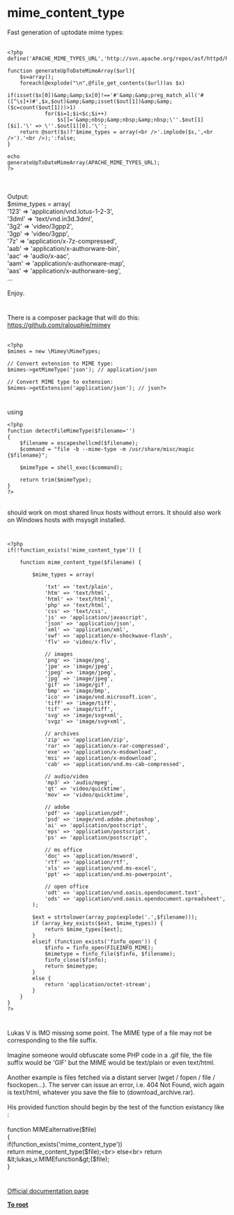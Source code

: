# mime_content_type



Fast generation of uptodate mime types:<br><br>

```
<?php
define('APACHE_MIME_TYPES_URL','http://svn.apache.org/repos/asf/httpd/httpd/trunk/docs/conf/mime.types');

function generateUpToDateMimeArray($url){
    $s=array();
    foreach(@explode("\n",@file_get_contents($url))as $x)
        if(isset($x[0])&amp;&amp;$x[0]!=='#'&amp;&amp;preg_match_all('#([^\s]+)#',$x,$out)&amp;&amp;isset($out[1])&amp;&amp;($c=count($out[1]))>1)
            for($i=1;$i<$c;$i++)
                $s[]='&amp;nbsp;&amp;nbsp;&amp;nbsp;\''.$out[1][$i].'\' => \''.$out[1][0].'\'';
    return @sort($s)?'$mime_types = array(<br />'.implode($s,',<br />').'<br />);':false;
}

echo
generateUpToDateMimeArray(APACHE_MIME_TYPES_URL);
?>
```
<br><br>Output:<br>$mime_types = array(<br>   &apos;123&apos; =&gt; &apos;application/vnd.lotus-1-2-3&apos;,<br>   &apos;3dml&apos; =&gt; &apos;text/vnd.in3d.3dml&apos;,<br>   &apos;3g2&apos; =&gt; &apos;video/3gpp2&apos;,<br>   &apos;3gp&apos; =&gt; &apos;video/3gpp&apos;,<br>   &apos;7z&apos; =&gt; &apos;application/x-7z-compressed&apos;,<br>   &apos;aab&apos; =&gt; &apos;application/x-authorware-bin&apos;,<br>   &apos;aac&apos; =&gt; &apos;audio/x-aac&apos;,<br>   &apos;aam&apos; =&gt; &apos;application/x-authorware-map&apos;,<br>   &apos;aas&apos; =&gt; &apos;application/x-authorware-seg&apos;,<br>...<br><br>Enjoy.  

#

There is a composer package that will do this:<br>https://github.com/ralouphie/mimey<br><br>

```
<?php
$mimes = new \Mimey\MimeTypes;

// Convert extension to MIME type:
$mimes->getMimeType('json'); // application/json

// Convert MIME type to extension:
$mimes->getExtension('application/json'); // json?>
```
  

#

using <br>

```
<?php
function detectFileMimeType($filename='')
{
    $filename = escapeshellcmd($filename);
    $command = "file -b --mime-type -m /usr/share/misc/magic {$filename}";

    $mimeType = shell_exec($command);
            
    return trim($mimeType);
}
?>
```
<br>should work on most shared linux hosts without errors. It should also work on Windows hosts with msysgit installed.  

#



```
<?php
if(!function_exists('mime_content_type')) {

    function mime_content_type($filename) {

        $mime_types = array(

            'txt' => 'text/plain',
            'htm' => 'text/html',
            'html' => 'text/html',
            'php' => 'text/html',
            'css' => 'text/css',
            'js' => 'application/javascript',
            'json' => 'application/json',
            'xml' => 'application/xml',
            'swf' => 'application/x-shockwave-flash',
            'flv' => 'video/x-flv',

            // images
            'png' => 'image/png',
            'jpe' => 'image/jpeg',
            'jpeg' => 'image/jpeg',
            'jpg' => 'image/jpeg',
            'gif' => 'image/gif',
            'bmp' => 'image/bmp',
            'ico' => 'image/vnd.microsoft.icon',
            'tiff' => 'image/tiff',
            'tif' => 'image/tiff',
            'svg' => 'image/svg+xml',
            'svgz' => 'image/svg+xml',

            // archives
            'zip' => 'application/zip',
            'rar' => 'application/x-rar-compressed',
            'exe' => 'application/x-msdownload',
            'msi' => 'application/x-msdownload',
            'cab' => 'application/vnd.ms-cab-compressed',

            // audio/video
            'mp3' => 'audio/mpeg',
            'qt' => 'video/quicktime',
            'mov' => 'video/quicktime',

            // adobe
            'pdf' => 'application/pdf',
            'psd' => 'image/vnd.adobe.photoshop',
            'ai' => 'application/postscript',
            'eps' => 'application/postscript',
            'ps' => 'application/postscript',

            // ms office
            'doc' => 'application/msword',
            'rtf' => 'application/rtf',
            'xls' => 'application/vnd.ms-excel',
            'ppt' => 'application/vnd.ms-powerpoint',

            // open office
            'odt' => 'application/vnd.oasis.opendocument.text',
            'ods' => 'application/vnd.oasis.opendocument.spreadsheet',
        );

        $ext = strtolower(array_pop(explode('.',$filename)));
        if (array_key_exists($ext, $mime_types)) {
            return $mime_types[$ext];
        }
        elseif (function_exists('finfo_open')) {
            $finfo = finfo_open(FILEINFO_MIME);
            $mimetype = finfo_file($finfo, $filename);
            finfo_close($finfo);
            return $mimetype;
        }
        else {
            return 'application/octet-stream';
        }
    }
}
?>
```
  

#

Lukas V is IMO missing some point. The MIME type of a file may not be corresponding to the file suffix.<br><br>Imagine someone would obfuscate some PHP code in a .gif file, the file suffix would be &apos;GIF&apos; but the MIME would be text/plain or even text/html.<br><br>Another example is files fetched via a distant server (wget / fopen / file / fsockopen...). The server can issue an error, i.e. 404 Not Found, wich again is text/html, whatever you save the file to (download_archive.rar).<br><br>His provided function should begin by the test of the function existancy like :<br><br>function MIMEalternative($file)<br>{<br>    if(function_exists(&apos;mime_content_type&apos;))<br>        return mime_content_type($file);<br>    else<br>        return &lt;lukas_v.MIMEfunction&gt;($file);<br>}  

#

[Official documentation page](https://www.php.net/manual/en/function.mime-content-type.php)

**[To root](/README.md)**